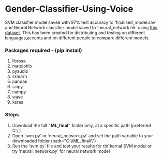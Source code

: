 # Gender-Classifier-Using-Voice

SVM classifier model saved with 97% test accuracy to 'finalised_model.sav'  and Neural Network classifier model saved to 'neural_network.h5' using <a href="http://www.repository.voxforge1.org/downloads/SpeechCorpus/Trunk/Audio/Main/16kHz_16bit/">this dataset</a>.
This has been created for distributing and testing on different languages,accents and on different people to compare different models.

### Packages required - (pip install)
 1. librosa
 2. matplotlib
 3. pyaudio
 4. sklearn
 5. pandas
 6. scipy
 7. numpy
 8. wave
 9. keras

### Steps
 1. Download the full <b>"ML_final"</b> folder only, at a specific path (preferred C:\\ )
 2. Open 'svm.py' or 'neural_network.py' and set the path variable to your downloaded folder (path="C:\\\\ML_final\\\\") 
 3. Run the 'svm.py' file and test your results for rbf kernal SVM model or try 'neural_network.py' for neural network model